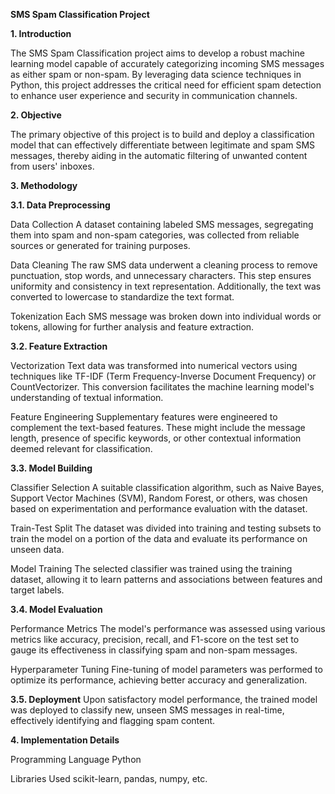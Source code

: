 **SMS Spam Classification Project**

**1. Introduction**

The SMS Spam Classification project aims to develop a robust machine learning model capable of accurately categorizing incoming SMS messages as either spam or non-spam. By leveraging data science techniques in Python, this project addresses the critical need for efficient spam detection to enhance user experience and security in communication channels.

**2. Objective**

The primary objective of this project is to build and deploy a classification model that can effectively differentiate between legitimate and spam SMS messages, thereby aiding in the automatic filtering of unwanted content from users' inboxes.

**3. Methodology**

**3.1. Data Preprocessing**

Data Collection
A dataset containing labeled SMS messages, segregating them into spam and non-spam categories, was collected from reliable sources or generated for training purposes.

Data Cleaning
The raw SMS data underwent a cleaning process to remove punctuation, stop words, and unnecessary characters. This step ensures uniformity and consistency in text representation.
Additionally, the text was converted to lowercase to standardize the text format.

Tokenization
Each SMS message was broken down into individual words or tokens, allowing for further analysis and feature extraction.

**3.2. Feature Extraction**

Vectorization
Text data was transformed into numerical vectors using techniques like TF-IDF (Term Frequency-Inverse Document Frequency) or CountVectorizer. This conversion facilitates the machine learning model's understanding of textual information.

Feature Engineering
Supplementary features were engineered to complement the text-based features. These might include the message length, presence of specific keywords, or other contextual information deemed relevant for classification.

**3.3. Model Building**

Classifier Selection
A suitable classification algorithm, such as Naive Bayes, Support Vector Machines (SVM), Random Forest, or others, was chosen based on experimentation and performance evaluation with the dataset.

Train-Test Split
The dataset was divided into training and testing subsets to train the model on a portion of the data and evaluate its performance on unseen data.

Model Training
The selected classifier was trained using the training dataset, allowing it to learn patterns and associations between features and target labels.

**3.4. Model Evaluation**

Performance Metrics
The model's performance was assessed using various metrics like accuracy, precision, recall, and F1-score on the test set to gauge its effectiveness in classifying spam and non-spam messages.

Hyperparameter Tuning
Fine-tuning of model parameters was performed to optimize its performance, achieving better accuracy and generalization.

**3.5. Deployment**
Upon satisfactory model performance, the trained model was deployed to classify new, unseen SMS messages in real-time, effectively identifying and flagging spam content.


**4. Implementation Details**

Programming Language
Python

Libraries Used
scikit-learn, pandas, numpy, etc.
